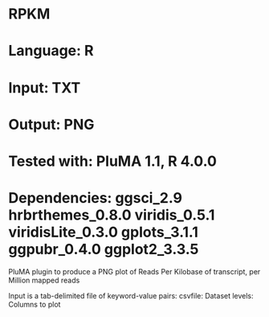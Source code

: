 # RPKM
# Language: R
# Input: TXT
# Output: PNG
# Tested with: PluMA 1.1, R 4.0.0
# Dependencies: ggsci_2.9         hrbrthemes_0.8.0  viridis_0.5.1     viridisLite_0.3.0 gplots_3.1.1      ggpubr_0.4.0      ggplot2_3.3.5

PluMA plugin to produce a PNG plot of Reads Per Kilobase of transcript, per Million mapped reads

Input is a tab-delimited file of keyword-value pairs:
csvfile: Dataset
levels: Columns to plot
